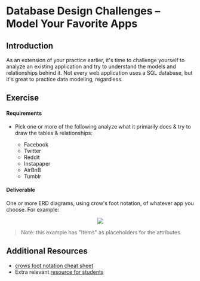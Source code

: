 # Database Design Challenges – Model Your Favorite Apps

## Introduction

As an extension of your practice earlier, it's time to challenge yourself to analyze an existing application and try to understand the models and relationships behind it. Not every web application uses a SQL database, but it's great to practice data modeling, regardless.

## Exercise

#### Requirements

- Pick one or more of the following analyze what it primarily does & try to draw the tables & relationships:

  - Facebook
  - Twitter
  - Reddit
  - Instapaper
  - AirBnB
  - Tumblr

#### Deliverable

One or more ERD diagrams, using crow's foot notation, of whatever app you choose.  For example:


<p align="center">
  <img src ="https://www.edrawsoft.com/images/examples/entity-relationship-diagram.png">
</p>

> Note: this example has "Items" as placeholders for the attributes.


## Additional Resources

- [crows foot notation cheat sheet](http://www.vivekmchawla.com/content/images/2013/Dec/ERD_Relationship_Symbols_Quick_Reference-1.png)
- Extra relevant [resource for students](https://developer.mozilla.org/en-US/docs/Web/Events)
